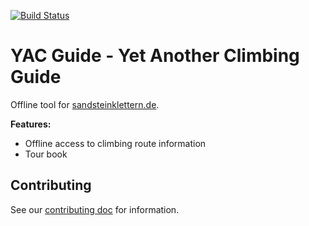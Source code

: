 [![Build Status](https://travis-ci.org/YacGroup/yacguide.svg?branch=master)](https://travis-ci.org/YacGroup/yacguide)

# YAC Guide - Yet Another Climbing Guide

Offline tool for
[sandsteinklettern.de](http://www.sandsteinklettern.de).

**Features:**

 * Offline access to climbing route information
 * Tour book

## Contributing

See our [contributing doc](CONTRIBUTING.md) for information.
